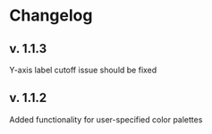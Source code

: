 # Changelog

## v. 1.1.3

Y-axis label cutoff issue should be fixed

## v. 1.1.2

Added functionality for user-specified color palettes
